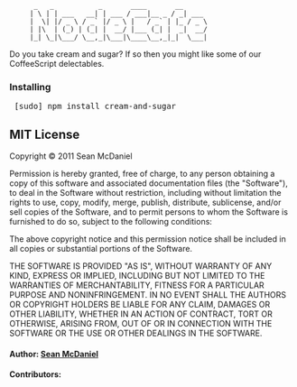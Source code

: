 		  _   _           _       ____       __      
		 | \ | | ___   __| | ___ / ___|__ _ / _| ___ 
		 |  \| |/ _ \ / _` |/ _ \ |   / _` | |_ / _ \
		 | |\  | (_) | (_| |  __/ |___ (_| |  _|  __/
		 |_| \_|\___/ \__,_|\___|\____\__,_|_|  \___|



Do you take cream and sugar? If so then you might like some of our CoffeeScript delectables.

### Installing
<pre>
 [sudo] npm install cream-and-sugar
</pre>

## MIT License 

Copyright © 2011 Sean McDaniel

Permission is hereby granted, free of charge, to any person obtaining a copy
of this software and associated documentation files (the "Software"), to deal
in the Software without restriction, including without limitation the rights
to use, copy, modify, merge, publish, distribute, sublicense, and/or sell
copies of the Software, and to permit persons to whom the Software is
furnished to do so, subject to the following conditions:

The above copyright notice and this permission notice shall be included in
all copies or substantial portions of the Software.

THE SOFTWARE IS PROVIDED "AS IS", WITHOUT WARRANTY OF ANY KIND, EXPRESS OR
IMPLIED, INCLUDING BUT NOT LIMITED TO THE WARRANTIES OF MERCHANTABILITY,
FITNESS FOR A PARTICULAR PURPOSE AND NONINFRINGEMENT. IN NO EVENT SHALL THE
AUTHORS OR COPYRIGHT HOLDERS BE LIABLE FOR ANY CLAIM, DAMAGES OR OTHER
LIABILITY, WHETHER IN AN ACTION OF CONTRACT, TORT OR OTHERWISE, ARISING FROM,
OUT OF OR IN CONNECTION WITH THE SOFTWARE OR THE USE OR OTHER DEALINGS IN
THE SOFTWARE.

#### Author: [Sean McDaniel](http://www.mcdconsultingllc.com)
#### Contributors: 